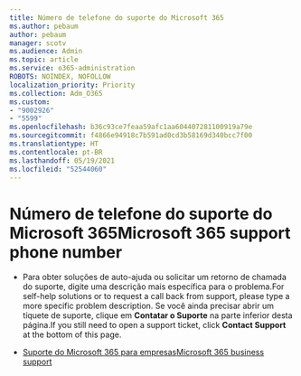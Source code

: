 ```yaml
---
title: Número de telefone do suporte do Microsoft 365
ms.author: pebaum
author: pebaum
manager: scotv
ms.audience: Admin
ms.topic: article
ms.service: o365-administration
ROBOTS: NOINDEX, NOFOLLOW
localization_priority: Priority
ms.collection: Adm_O365
ms.custom:
- "9002926"
- "5599"
ms.openlocfilehash: b36c93ce7feaa59afc1aa604407281100919a79e
ms.sourcegitcommit: f4866e94918c7b591ad0cd3b58169d340bcc7f00
ms.translationtype: HT
ms.contentlocale: pt-BR
ms.lasthandoff: 05/19/2021
ms.locfileid: "52544060"
---
```

# <a name="microsoft-365-support-phone-number"></a><span data-ttu-id="72cfb-102">Número de telefone do suporte do Microsoft 365</span><span class="sxs-lookup"><span data-stu-id="72cfb-102">Microsoft 365 support phone number</span></span>

- <span data-ttu-id="72cfb-103">Para obter soluções de auto-ajuda ou solicitar um retorno de chamada do suporte, digite uma descrição mais específica para o problema.</span><span class="sxs-lookup"><span data-stu-id="72cfb-103">For self-help solutions or to request a call back from support, please type a more specific problem description.</span></span>  <span data-ttu-id="72cfb-104">Se você ainda precisar abrir um tíquete de suporte, clique em **Contatar o Suporte** na parte inferior desta página.</span><span class="sxs-lookup"><span data-stu-id="72cfb-104">If you still need to open a support ticket, click **Contact Support** at the bottom of this page.</span></span>

- [<span data-ttu-id="72cfb-105">Suporte do Microsoft 365 para empresas</span><span class="sxs-lookup"><span data-stu-id="72cfb-105">Microsoft 365 business support</span></span>](https://go.microsoft.com/fwlink/p/?linkid=518322)
